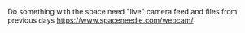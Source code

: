 Do something with the space need "live" camera feed and files from previous days
https://www.spaceneedle.com/webcam/
